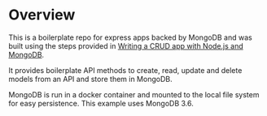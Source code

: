 # Overview
This is a boilerplate repo for express apps backed by MongoDB and was built using the steps provided in [Writing a CRUD app with Node.js and MongoDB](https://codeburst.io/writing-a-crud-app-with-node-js-and-mongodb-e0827cbbdafb).

It provides boilerplate API methods to create, read, update and delete models from an API and store them in MongoDB.

MongoDB is run in a docker container and mounted to the local file system for easy persistence. This example uses MongoDB 3.6.
